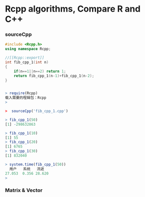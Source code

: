 # Rcpp algorithms, Compare R and C++

### sourceCpp

```c++
#include <Rcpp.h>
using namespace Rcpp;

//[[Rcpp::export]]
int fib_cpp_1(int n)
{
    if(n==1||n==2) return 1;
    return fib_cpp_1(n-1)+fib_cpp_1(n-2);
}
```
```r

> require(Rcpp)
载入需要的程辑包：Rcpp
>

>  sourceCpp('fib_cpp_1.cpp')

> fib_cpp_1(50)
[1] -298632863

> fib_cpp_1(10)
[1] 55
> fib_cpp_1(20)
[1] 6765
> fib_cpp_1(30)
[1] 832040

> system.time(fib_cpp_1(50))
  用户   系统   流逝
27.053  0.356 28.620
>

```
### Matrix & Vector
```r
```

